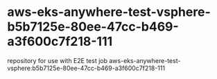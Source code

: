 # aws-eks-anywhere-test-vsphere-b5b7125e-80ee-47cc-b469-a3f600c7f218-111
repository for use with E2E test job aws-eks-anywhere-test-vsphere:b5b7125e-80ee-47cc-b469-a3f600c7f218-111

